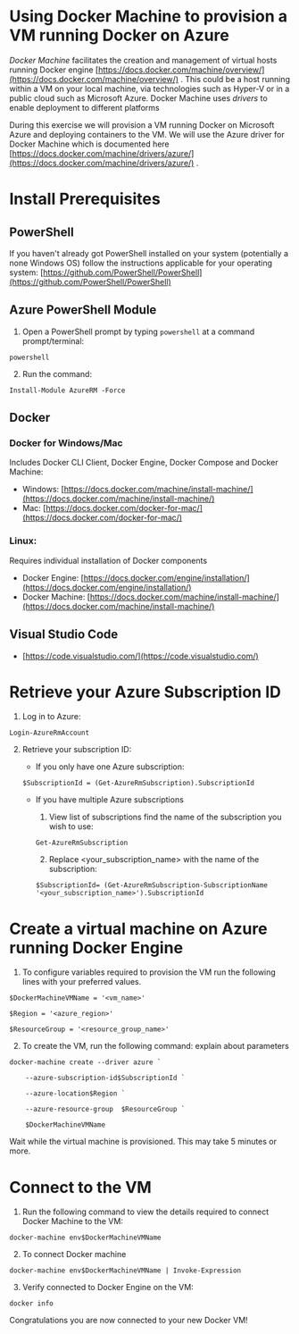 # Using Docker Machine to provision a VM running Docker on Azure

_Docker Machine_ facilitates the creation and management of virtual hosts running Docker engine [https://docs.docker.com/machine/overview/](https://docs.docker.com/machine/overview/) . This could be a host running within a VM on your local machine, via technologies such as Hyper-V or in a public cloud such as Microsoft Azure. Docker Machine uses _drivers_ to enable deployment to different platforms

During this exercise we will provision a VM running Docker on Microsoft Azure and deploying containers to the VM. We will use the Azure driver for Docker Machine which is documented here [https://docs.docker.com/machine/drivers/azure/](https://docs.docker.com/machine/drivers/azure/) .

# Install Prerequisites

## PowerShell

If you haven't already got PowerShell installed on your system (potentially a none Windows OS) follow the instructions applicable for your operating system: [https://github.com/PowerShell/PowerShell](https://github.com/PowerShell/PowerShell)

## Azure PowerShell Module

1. Open a PowerShell prompt by typing ```powershell``` at a command prompt/terminal:
```
powershell
```
2. Run the command:

```
Install-Module AzureRM -Force
```

## Docker

### Docker for Windows/Mac

Includes Docker CLI Client, Docker Engine, Docker Compose and Docker Machine:

- Windows: [https://docs.docker.com/machine/install-machine/](https://docs.docker.com/machine/install-machine/)
- Mac: [https://docs.docker.com/docker-for-mac/](https://docs.docker.com/docker-for-mac/)

### Linux:

Requires individual installation of Docker components

- Docker Engine: [https://docs.docker.com/engine/installation/](https://docs.docker.com/engine/installation/)
- Docker Machine: [https://docs.docker.com/machine/install-machine/](https://docs.docker.com/machine/install-machine/)

## Visual Studio Code

- [https://code.visualstudio.com/](https://code.visualstudio.com/)

# Retrieve your Azure Subscription ID

1. Log in to Azure:

```
Login-AzureRmAccount
```

2. Retrieve your subscription ID:
    - If you only have one Azure subscription:
    
    ```
    $SubscriptionId = (Get-AzureRmSubscription).SubscriptionId
    ```
    
    - If you have multiple Azure subscriptions
        1. View list of subscriptions find the name of the subscription you wish to use:

        ```
        Get-AzureRmSubscription
        ```

        2. Replace <your_subscription_name> with the name of the subscription:
    
        ```
        $SubscriptionId= (Get-AzureRmSubscription-SubscriptionName '<your_subscription_name>').SubscriptionId
        ```

# Create a virtual machine on Azure running Docker Engine

1. To configure variables required to provision the VM run the following lines with your preferred values. 

```
$DockerMachineVMName = '<vm_name>'

$Region = '<azure_region>'

$ResourceGroup = '<resource_group_name>'
```
2. To create the VM, run the following command: explain about parameters

```
docker-machine create --driver azure `

    --azure-subscription-id$SubscriptionId `

    --azure-location$Region `

    --azure-resource-group  $ResourceGroup `

    $DockerMachineVMName
```
Wait while the virtual machine is provisioned. This may take 5 minutes or more.

# Connect to the VM

1. Run the following command to view the details required to connect Docker Machine to the VM:

```
docker-machine env$DockerMachineVMName
```
2. To connect Docker  machine

```
docker-machine env$DockerMachineVMName | Invoke-Expression
```
3. Verify connected to Docker Engine on the VM:

```
docker info
```

Congratulations you are now connected to your new Docker VM!